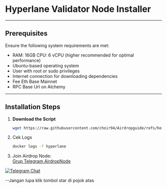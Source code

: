# Hyperlane Validator Node Installer

---

## Prerequisites
Ensure the following system requirements are met:
- RAM: 16GB CPU: 6 vCPU (higher recommended for optimal performance)
- Ubuntu-based operating system
- User with root or sudo privileges
- Internet connection for downloading dependencies
- Fee Eth Base Mainnet
- RPC Base Url on Alchemy
---

## Installation Steps

1. **Download the Script**
   ```bash
   wget https://raw.githubusercontent.com/choir94/Airdropguide/refs/heads/main/Hyperlane.sh && chmod +x Hyperlane.sh && ./Hyperlane.sh
   ```
2. Cek Logs
   ```bash
   docker logs -f hyperlane
   ```
3. Join Airdrop Node:  
[Grup Telegram AirdropNode](https://t.me/airdrop_node)

<p align="left">
<a href="https://t.me/airdrop_node" target="_blank">
    <img alt="Telegram Chat" src="https://img.shields.io/endpoint?color=neon&logo=telegram&label=chat&url=https%3A%2F%2Ftg.sumanjay.workers.dev%2Fairdrop_node">
</a>
</p>

--Jangan lupa klik tombol star di pojok atas
